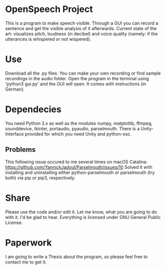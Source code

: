 # OpenSpeech Project

This is a program to make speech visible. Through a GUI you can record a sentence and get the visible analysis of it afterwards. 
Current state of the art: visualizes pitch, loudness (in decibel) and voice quality (namely: if the utterances is whispered
or not wispered).

# Use

Download all the .py files. You can make your own recording or find sample recordings in the audio folder. Open the program in the terminal
using 'python3 gui.py' and the GUI will open. It comes with instructions (in German). 

# Dependecies

You need Python 3.x as well as the modules numpy, matplotlib, ffmpeg, sounddevice, tkinter, portaudio, pyaudio, parselmouth. 
There is a Unity-Interface provided for which you need Unity and python-osc.

## Problems

This following issue occured to me several times on macOS Catalina: https://github.com/YannickJadoul/Parselmouth/issues/10 
Solved it with installing and uninstalling either python-parselmouth or parselmouth (try both) via pip or pip3, respectively.

# Share

Please use the code and/or edit it. Let me know, what you are going to do with it. I'd be glad to hear. Everything is licensed 
under GNU General Public License.

# Paperwork

I am going to write a Thesis about the program, so please feel free to contact me to get it.
